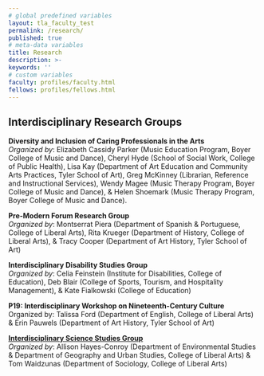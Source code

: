 ```yaml
---
# global predefined variables
layout: tla_faculty_test
permalink: /research/
published: true
# meta-data variables
title: Research
description: >-
keywords: ''
# custom variables
faculty: profiles/faculty.html
fellows: profiles/fellows.html
---
```

## Interdisciplinary Research Groups

**Diversity and Inclusion of Caring Professionals in the Arts**<br>
_Organized by_: Elizabeth Cassidy Parker (Music Education Program, Boyer College of Music and Dance), Cheryl Hyde (School of Social Work, College of Public Health), Lisa Kay (Department of Art Education and Community Arts Practices, Tyler School of Art), Greg McKinney (Librarian, Reference and Instructional Services),  Wendy Magee (Music Therapy Program, Boyer College of Music and Dance), & Helen Shoemark (Music Therapy Program, Boyer College of Music and Dance).

**Pre-Modern Forum Research Group**<br>
_Organized by_: Montserrat Piera  (Department of Spanish & Portuguese, College of Liberal Arts), Rita Krueger (Department of History, College of Liberal Arts), & Tracy Cooper (Department of Art History, Tyler School of Art)

**Interdisciplinary Disability Studies Group**<br>
_Organized by_: Celia Feinstein (Institute for Disabilities, College of Education), Deb Blair (College of Sports, Tourism, and Hospitality Management), & Kate Fialkowski (College of Education)

**P19: Interdisciplinary Workshop on Nineteenth-Century Culture**<br> 
Organized by: Talissa Ford (Department of English, College of Liberal Arts) & Erin Pauwels (Department of Art History, Tyler School of Art)  

**[Interdisciplinary Science Studies Group](https://sites.temple.edu/stsnetwork/)**  
_Organized by_: Allison Hayes-Conroy (Department of Environmental Studies & Department of Geography and Urban Studies, College of Liberal Arts) & Tom Waidzunas (Department of Sociology, College of Liberal Arts)
